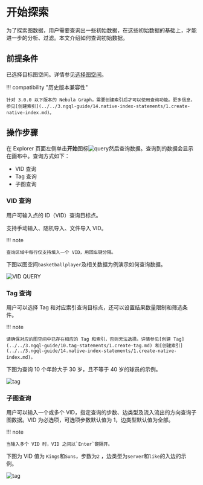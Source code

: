 # 开始探索

为了探索图数据，用户需要查询出一些初始数据，在这些初始数据的基础上，才能进一步的分析、过滤。本文介绍如何查询初始数据。

## 前提条件

已选择目标图空间。详情参见[选择图空间](13.choose-graphspace.md)。

!!! compatibility "历史版本兼容性"

    针对 3.0.0 以下版本的 Nebula Graph，需要创建索引后才可以使用查询功能。更多信息，参见[创建索引](../../3.ngql-guide/14.native-index-statements/1.create-native-index.md)。

## 操作步骤

在 Explorer 页面左侧单击**开始**图标![query](https://docs-cdn.nebula-graph.com.cn/figures/nav-query2_cn.png)然后查询数据。查询到的数据会显示在画布中。查询方式如下：

- VID 查询
- Tag 查询
- 子图查询

### VID 查询

用户可输入点的 ID（VID）查询目标点。

支持手动输入、随机导入、文件导入 VID。

!!! note

    查询区域中每行仅支持填入一个 VID，用回车键分隔。

下图以图空间`basketballplayer`及相关数据为例演示如何查询数据。

![VID QUERY](https://docs-cdn.nebula-graph.com.cn/figures/vid-query-22-04-06_cn.gif)

### Tag 查询

用户可以选择 Tag 和对应索引查询目标点，还可以设置结果数量限制和筛选条件。

!!! note

    请确保对应的图空间中已存在相应的 Tag 和索引，否则无法选择。详情参见[创建 Tag](../../3.ngql-guide/10.tag-statements/1.create-tag.md) 和[创建索引](../../3.ngql-guide/14.native-index-statements/1.create-native-index.md)。

下图为查询 10 个年龄大于 30 岁，且不等于 40 岁的球员的示例。

![tag](https://docs-cdn.nebula-graph.com.cn/figures/query_tag_cn.png)

### 子图查询

用户可以输入一个或多个 VID，指定查询的步数、边类型及流入流出的方向查询子图数据。VID 为必选项，可选项步数默认值为 1，边类型默认值为全部。

!!! note

    当输入多个 VID 时，VID 之间以`Enter`键隔开。

下图为 VID 值为 `Kings`和`Suns`，步数为`2` ，边类型为`server`和`like`的入边的示例。

![tag](https://docs-cdn.nebula-graph.com.cn/figures/query_subgraph_cn.png)
